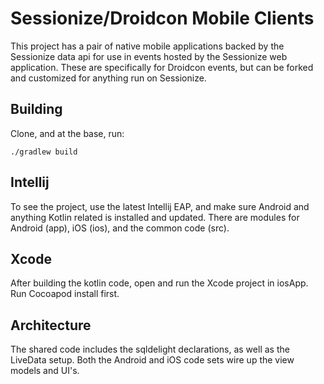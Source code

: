 # Sessionize/Droidcon Mobile Clients

This project has a pair of native mobile applications backed by the Sessionize data api for use in 
events hosted by the Sessionize web application. These are specifically for Droidcon events, but can 
be forked and customized for anything run on Sessionize.



## Building

Clone, and at the base, run:

```
./gradlew build
```

## Intellij

To see the project, use the latest Intellij EAP, and make sure Android and anything Kotlin related is installed and updated.
There are modules for Android (app), iOS (ios), and the common code (src).

## Xcode

After building the kotlin code, open and run the Xcode project in iosApp. Run Cocoapod install first.


## Architecture

The shared code includes the sqldelight declarations, as well as the LiveData setup. Both the Android and iOS code sets 
wire up the view models and UI's.

 



